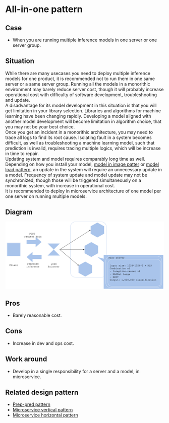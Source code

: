 # All-in-one pattern

## Case
- When you are running multiple inference models in one server or one server group.

## Situation
While there are many usecases you need to deploy multiple inference models for one product, it is recommended not to run them in one same server or a same server group. Running all the models in a monorithic environment may barely reduce server cost, though it will probably increase operational cost with difficulty of software development, troubleshooting and update.<br>
A disadvantage for its model development in this situation is that you will get limitation in your library selection. Libraries and algorithms for machine learning have been changing rapidly. Developing a model aligned with another model development will become limitation in algorithm choice, that you may not be your best choice.<br>
Once you get an incident in a monorithic architecture, you may need to trace all logs to find its root cause. Isolating fault in a system becomes difficult, as well as troubleshooting a machine learning model, such that prediction is invalid, requires tracing multiple logics, which will be increase in time to repair.<br>
Updating system and model requires comparably long time as well. Depending on how you install your model, [model in image patter](../../../Operation-patterns/Model-in-image-pattern/design_en.md) or [model load pattern](../../../Operation-patterns/Model-load-pattern/design_en.md), an update in the system will require an unnecessary update in a model. Frequency of system update and model update may not be synchronized, though those will be triggered simultaneously on a monorithic system, with increase in operational cost.<br>
It is recommended to deploy in microservice architecture of one model per one server on running multiple models.

## Diagram
![diagram](diagram.png)


## Pros
- Barely reasonable cost.

## Cons
- Increase in dev and ops cost.

## Work around
- Develop in a single responsibility for a server and a model, in microservice.


## Related design pattern
- [Prep-pred pattern](./../../Prep-pred-pattern/design_en.md)
- [Microservice vertical pattern](./../../Microservice-vertical-pattern/design_en.md)
- [Microservice horizontal pattern](./../../Microservice-horizontal-pattern/design_en.md)